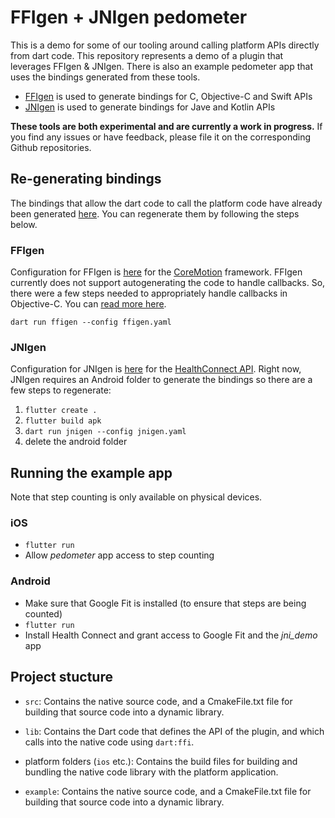 # FFIgen + JNIgen pedometer

This is a demo for some of our tooling around calling platform APIs directly from dart code. This repository represents a demo of a plugin that leverages FFIgen & JNIgen. There is also an example pedometer app that uses the bindings generated from these tools. 

- [FFIgen](https://pub.dev/packages/ffigen) is used to generate bindings for C, Objective-C and Swift APIs
- [JNIgen](https://pub.dev/packages/jnigen) is used to generate bindings for Jave and Kotlin APIs

**These tools are both experimental and are currently a work in progress.** If you find any issues or have feedback, please file it on the corresponding Github repositories. 


## Re-generating bindings
The bindings that allow the dart code to call the platform code have already been generated [here](/lib). You can regenerate them by following the steps below. 

### FFIgen 
Configuration for FFIgen is [here](/ffigen.yaml) for the [CoreMotion](https://developer.apple.com/documentation/coremotion) framework. FFIgen currently does not support autogenerating the code to handle callbacks. So, there were a few steps needed to appropriately handle callbacks in Objective-C. You can [read more here](https://dart.dev/guides/libraries/objective-c-interop#callbacks-and-multithreading-limitations).

`dart run ffigen --config ffigen.yaml`

### JNIgen
Configuration for JNIgen is [here](/jnigen.yaml) for the [HealthConnect API](https://developer.android.com/guide/health-and-fitness/health-connect). Right now, JNIgen requires an Android folder to generate the bindings so there are a few steps to regenerate:

1. `flutter create .`  
2. `flutter build apk`
3. `dart run jnigen --config jnigen.yaml`
4. delete the android folder


## Running the example app
Note that step counting is only available on physical devices. 

### iOS
- `flutter run`
- Allow *pedometer* app access to step counting

### Android
- Make sure that Google Fit is installed (to ensure that steps are being counted)
- `flutter run`
- Install Health Connect and grant access to Google Fit and the *jni_demo* app


## Project stucture

* `src`: Contains the native source code, and a CmakeFile.txt file for building
  that source code into a dynamic library.

* `lib`: Contains the Dart code that defines the API of the plugin, and which
  calls into the native code using `dart:ffi`.

* platform folders (`ios` etc.): Contains the build files
  for building and bundling the native code library with the platform application.

* `example`: Contains the native source code, and a CmakeFile.txt file for building
  that source code into a dynamic library.



